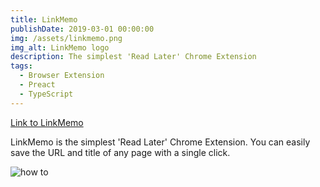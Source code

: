 ```yaml
---
title: LinkMemo
publishDate: 2019-03-01 00:00:00
img: /assets/linkmemo.png
img_alt: LinkMemo logo
description: The simplest 'Read Later' Chrome Extension
tags:
  - Browser Extension
  - Preact
  - TypeScript
---
```


[Link to LinkMemo](https://chromewebstore.google.com/detail/linkmemo-simplest-read-la/ldjlfegijibnmliabfelcjpkbklicbhi)

LinkMemo is the simplest 'Read Later' Chrome Extension. You can easily save the URL and title of any page with a single click.

![how to](/assets/linkmemo/explain.png)